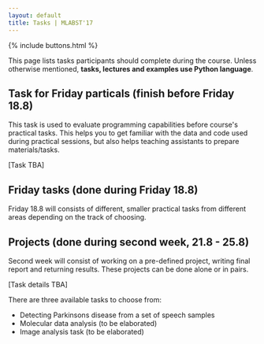 ```yaml
---
layout: default
title: Tasks | MLABST'17
---
```


{% include buttons.html %}

This page lists tasks participants should complete during the 
course. Unless otherwise mentioned, **tasks, lectures and examples
use Python language**.

## Task for Friday particals (finish before Friday 18.8)

This task is used to evaluate programming capabilities before
course's practical tasks. This helps you to get familiar with the data
and code used during practical sessions, but also helps teaching assistants
to prepare materials/tasks.

[Task TBA]

## Friday tasks (done during Friday 18.8)

Friday 18.8 will consists of different, smaller practical tasks
from different areas depending on the track of choosing. 

## Projects (done during second week, 21.8 - 25.8)

Second week will consist of working on a pre-defined project, writing
final report and returning results. These projects can be done alone
or in pairs. 

[Task details TBA]

There are three available tasks to choose from:

- Detecting Parkinsons disease from a set of speech samples
- Molecular data analysis (to be elaborated)
- Image analysis task (to be elaborated)
